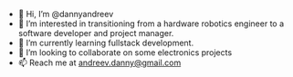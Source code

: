 - 👋 Hi, I’m @dannyandreev
- 👀 I’m interested in transitioning from a hardware robotics engineer to a software developer and project manager.
- 🌱 I’m currently learning fullstack development.
- 💞️ I’m looking to collaborate on some electronics projects
- 📫 Reach me at andreev.danny@gmail.com

<!---
dannyandreev/dannyandreev is a ✨ special ✨ repository because its `README.md` (this file) appears on your GitHub profile.
You can click the Preview link to take a look at your changes.
--->
